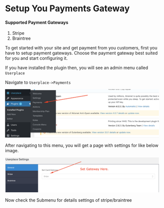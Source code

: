 # Setup You Payments Gateway

#### Supported Payment Gateways

1. Stripe
2. Braintree

To get started with your site and get payment from you customers, first you have to setup payment gateways. Choose the payment gateway best suited for you and start configuring it.

If you have installed the plugin then, you will see an admin menu called `Userplace`

Navigate to `Userplace->Payments`

![](/assets/payment-settings-menu.png)

After navigating to this menu, you will get a page with settings for like below image.

![](/assets/Gateway-settings.png)

Now check the Submenu for details settings of stripe/braintree

